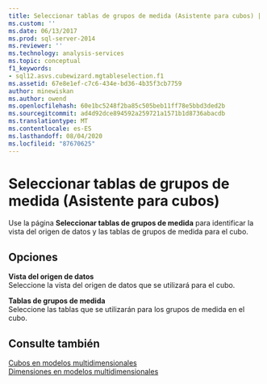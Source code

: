 ```yaml
---
title: Seleccionar tablas de grupos de medida (Asistente para cubos) | Microsoft Docs
ms.custom: ''
ms.date: 06/13/2017
ms.prod: sql-server-2014
ms.reviewer: ''
ms.technology: analysis-services
ms.topic: conceptual
f1_keywords:
- sql12.asvs.cubewizard.mgtableselection.f1
ms.assetid: 67e8e1ef-c7c6-434e-bd36-4b35f3cb7759
author: minewiskan
ms.author: owend
ms.openlocfilehash: 60e1bc5248f2ba85c505beb11ff78e5bbd3ded2b
ms.sourcegitcommit: ad4d92dce894592a259721a1571b1d8736abacdb
ms.translationtype: MT
ms.contentlocale: es-ES
ms.lasthandoff: 08/04/2020
ms.locfileid: "87670625"
---
```

# <a name="select-measure-group-tables-cube-wizard"></a>Seleccionar tablas de grupos de medida (Asistente para cubos)
  Use la página **Seleccionar tablas de grupos de medida** para identificar la vista del origen de datos y las tablas de grupos de medida para el cubo.  
  
## <a name="options"></a>Opciones  
 **Vista del origen de datos**  
 Seleccione la vista del origen de datos que se utilizará para el cubo.  
  
 **Tablas de grupos de medida**  
 Seleccione las tablas que se utilizarán para los grupos de medida en el cubo.  
  
## <a name="see-also"></a>Consulte también  
 [Cubos en modelos multidimensionales](multidimensional-models/cubes-in-multidimensional-models.md)   
 [Dimensiones en modelos multidimensionales](multidimensional-models/dimensions-in-multidimensional-models.md)  
  
  
